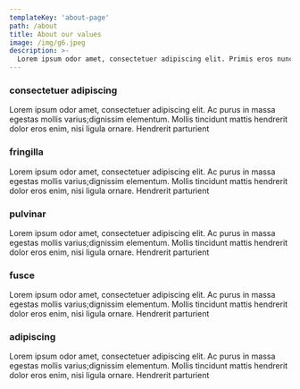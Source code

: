 ```yaml
---
templateKey: 'about-page'
path: /about
title: About our values
image: /img/g6.jpeg
description: >-
  Lorem ipsum odor amet, consectetuer adipiscing elit. Primis eros nunc fringilla id rutrum nibh.Orci convallis pulvinar urna fusce
---
```

### consectetuer adipiscing
Lorem ipsum odor amet, consectetuer adipiscing elit. Ac purus in massa egestas mollis varius;dignissim elementum. Mollis tincidunt mattis hendrerit dolor eros enim, nisi ligula ornare.
Hendrerit parturient

### fringilla
Lorem ipsum odor amet, consectetuer adipiscing elit. Ac purus in massa egestas mollis varius;dignissim elementum. Mollis tincidunt mattis hendrerit dolor eros enim, nisi ligula ornare.
Hendrerit parturient

###  pulvinar
Lorem ipsum odor amet, consectetuer adipiscing elit. Ac purus in massa egestas mollis varius;dignissim elementum. Mollis tincidunt mattis hendrerit dolor eros enim, nisi ligula ornare.
Hendrerit parturient

###  fusce
Lorem ipsum odor amet, consectetuer adipiscing elit. Ac purus in massa egestas mollis varius;dignissim elementum. Mollis tincidunt mattis hendrerit dolor eros enim, nisi ligula ornare.
Hendrerit parturient

### adipiscing
Lorem ipsum odor amet, consectetuer adipiscing elit. Ac purus in massa egestas mollis varius;dignissim elementum. Mollis tincidunt mattis hendrerit dolor eros enim, nisi ligula ornare.
Hendrerit parturient
